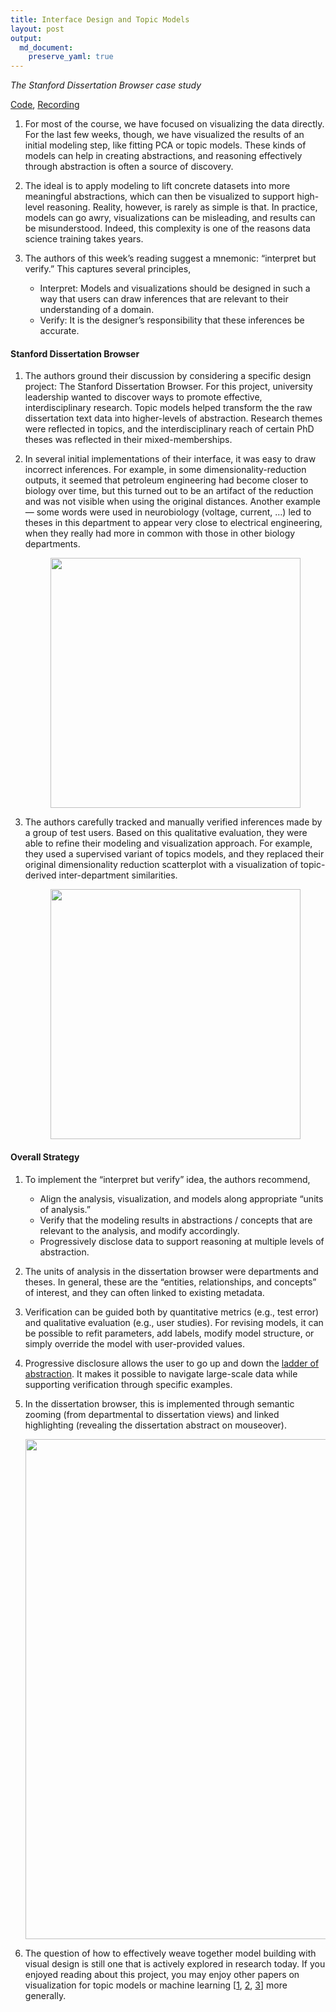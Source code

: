 ```yaml
---
title: Interface Design and Topic Models
layout: post
output: 
  md_document:
    preserve_yaml: true
---
```


*The Stanford Dissertation Browser case study*

[Code](https://github.com/krisrs1128/stat679_code/blob/main/notes/week12-3.Rmd),
[Recording](https://mediaspace.wisc.edu/media/Week%2012%20-%203%3A%20Interface%20Design%20and%20Topic%20Models/1_jocz55hl)

1.  For most of the course, we have focused on visualizing the data
    directly. For the last few weeks, though, we have visualized the
    results of an initial modeling step, like fitting PCA or topic
    models. These kinds of models can help in creating abstractions, and
    reasoning effectively through abstraction is often a source of
    discovery.

2.  The ideal is to apply modeling to lift concrete datasets into more
    meaningful abstractions, which can then be visualized to support
    high-level reasoning. Reality, however, is rarely as simple is that.
    In practice, models can go awry, visualizations can be misleading,
    and results can be misunderstood. Indeed, this complexity is one of
    the reasons data science training takes years.

3.  The authors of this week’s reading suggest a mnemonic: “interpret
    but verify.” This captures several principles,

    -   Interpret: Models and visualizations should be designed in such
        a way that users can draw inferences that are relevant to their
        understanding of a domain.
    -   Verify: It is the designer’s responsibility that these
        inferences be accurate.

#### Stanford Dissertation Browser

1.  The authors ground their discussion by considering a specific design
    project: The Stanford Dissertation Browser. For this project,
    university leadership wanted to discover ways to promote effective,
    interdisciplinary research. Topic models helped transform the the
    raw dissertation text data into higher-levels of abstraction.
    Research themes were reflected in topics, and the interdisciplinary
    reach of certain PhD theses was reflected in their
    mixed-memberships.

2.  In several initial implementations of their interface, it was easy
    to draw incorrect inferences. For example, in some
    dimensionality-reduction outputs, it seemed that petroleum
    engineering had become closer to biology over time, but this turned
    out to be an artifact of the reduction and was not visible when
    using the original distances. Another example — some words were used
    in neurobiology (voltage, current, …) led to theses in this
    department to appear very close to electrical engineering, when they
    really had more in common with those in other biology departments.

    <p align="center">

    <img src="/stat679_notes/assets/week12-3/petroleum_case.png" width="400" />

    </p>

3.  The authors carefully tracked and manually verified inferences made
    by a group of test users. Based on this qualitative evaluation, they
    were able to refine their modeling and visualization approach. For
    example, they used a supervised variant of topics models, and they
    replaced their original dimensionality reduction scatterplot with a
    visualization of topic-derived inter-department similarities.

    <p align="center">

    <img src="/stat679_notes/assets/week12-3/radial_view.png" width="400" />

    </p>

#### Overall Strategy

1.  To implement the “interpret but verify” idea, the authors recommend,

    -   Align the analysis, visualization, and models along appropriate
        “units of analysis.”
    -   Verify that the modeling results in abstractions / concepts that
        are relevant to the analysis, and modify accordingly.
    -   Progressively disclose data to support reasoning at multiple
        levels of abstraction.

2.  The units of analysis in the dissertation browser were departments
    and theses. In general, these are the “entities, relationships, and
    concepts” of interest, and they can often linked to existing
    metadata.

3.  Verification can be guided both by quantitative metrics (e.g., test
    error) and qualitative evaluation (e.g., user studies). For revising
    models, it can be possible to refit parameters, add labels, modify
    model structure, or simply override the model with user-provided
    values.

4.  Progressive disclosure allows the user to go up and down the [ladder
    of abstraction](http://worrydream.com/LadderOfAbstraction/). It
    makes it possible to navigate large-scale data while supporting
    verification through specific examples.

5.  In the dissertation browser, this is implemented through semantic
    zooming (from departmental to dissertation views) and linked
    highlighting (revealing the dissertation abstract on mouseover).

    <p align="center">

    <img src="/stat679_notes/assets/week12-3/dissertation_browser_overview.png" width="800" />

    </p>

6.  The question of how to effectively weave together model building
    with visual design is still one that is actively explored in
    research today. If you enjoyed reading about this project, you may
    enjoy other papers on visualization for topic models or machine
    learning \[[1](https://visxai.io/), [2](https://distill.pub/),
    [3](https://www.sciencedirect.com/science/article/pii/S2468502X17300086)\]
    more generally.
